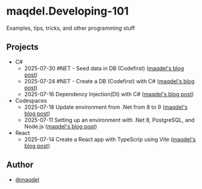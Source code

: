# maqdel.Developing-101
Examples, tips, tricks, and other programming stuff

## Projects
- C#
    - 2025-07-30 #NET - Seed data in DB (Codefirst) ([maqdel's blog post](https://maqdel.wordpress.com))
    - 2025-07-24 #NET - Create a DB (Codefirst) with C# ([maqdel's blog post](https://maqdel.wordpress.com/2025/07/24/net-create-a-db-codefirst/))
    - 2025-07-16 Dependency Injection(DI) with C# ([maqdel's blog post](https://maqdel.wordpress.com/2025/07/16/wthi-dependency-injection-di-with-c/))
- Codespaces
    - 2025-07-18 Update environment from .Net from 8 to 9 ([maqdel's blog post](https://maqdel.wordpress.com/))
    - 2025-07-11 Setting up an environment with .Net 8, PostgreSQL, and Node.js ([maqdel's blog post](https://maqdel.wordpress.com/2025/07/11/codespaces-adding-postgresql-and-net/))    
- React
    - 2025-07-14 Create a React app with TypeScrip using Vite ([maqdel's blog post](https://maqdel.wordpress.com/2025/07/14/react-create-a-react-app-with-typescrip-using-vite/))

## Author
- [@maqdel](https://www.github.com/maqdel)
